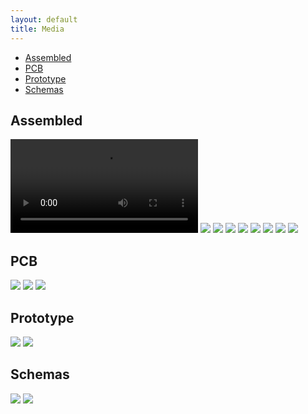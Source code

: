 ```yaml
---
layout: default
title: Media
---
```


- [Assembled](#assembled)
- [PCB](#pcb)
- [Prototype](#prototype)
- [Schemas](#schemas)

## Assembled

<video controls="controls" class="img-full">
  <source src="./assets/media/assembled/usage-demo-1.MOV">
</video>


<img src="./assets/media/assembled/front.jpeg" class="img-full" />

<img src="./assets/media/assembled/front-side.jpeg" class="img-full" />

<img src="./assets/media/assembled/front-side-2.jpeg" class="img-full" />

<img src="./assets/media/assembled/back-side.jpeg" class="img-full" />

<img src="./assets/media/assembled/front-on.jpeg" class="img-full" />

<img src="./assets/media/assembled/back.jpeg" class="img-full" />

<img src="./assets/media/assembled/front-open.jpeg" class="img-full" />

<img src="./assets/media/assembled/back-open.jpeg" class="img-full" />

## PCB

<img src="./assets/media/wip/assembled-pcb-front.jpeg" class="img-full" />

<img src="./assets/media/wip/assembled-pcb-back.jpeg" class="img-full" />

<img src="./assets/media/assembled/spinner.jpeg" class="img-full" />

## Prototype

<img src="./assets/media/wip/prototype.jpeg" class="img-full" />

<img src="./assets/media/wip/prototype-pcb.jpeg" class="img-full" />

## Schemas

<img src="./assets/KiCad/schema.png" class="img-full" />

<img src="./assets/KiCad/pcb.png" class="img-full" />